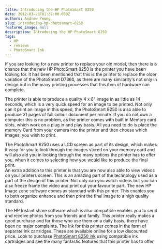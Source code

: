 ```yaml
---
title: Introducing the HP PhotoSmart 8250
date: 2012-03-23T01:37:00.000Z
authors: Andrew Yeung
slug: introducing-hp-photosmart-8250
featured_image: null
description: Introducing the HP PhotoSmart 8250
tags:
  - HP
  - reviews
  - PhotoSmart Ink
---
```

If you are looking for a new printer to replace your old model, then there is a chance that the new HP PhotoSmart 8250 is the printer you have been looking for. It has been mentioned that this is the printer to replace the older variation of the PhotoSmart D7360, as there are many similarity's not only in design but in the many printing processes that this item of hardware can complete.

The printer is able to produce a quality 4 x 6" image in as little as 14 seconds, which is a very quick speed for an image to be printed. Not only can it print an image in this speed, the PhotoSmart 8250 is also able to produce 31 pages of full colour document per minute. If you do not own a computer this is no problem, as the printer comes with built in Memory card slots, which work on a plug in and play basis. All you need to do is place the memory Card from your camera into the printer and then choose which images, you wish to print.

The PhotoSmart 8250 uses a LCD screen as part of its design, which makes it easy for you to look through the images stored on your memory card and will also aid you in looking through the many options the printer has to offer you, when it comes to selecting how you would like to produce the final print.\
An extra addition to this printer is that you are now also able to view videos on your printers screen. This is an amazing part of the technology used as a part of the design of this printer. Not only can you watch videos but you can also freeze frame the video and print out your favourite part. The new HP Image zone software comes as standard with this printer. This enables you to both organize enhance and then print the final image to a high quality standard.

The HP Instant share software which is also compatible enables you to send and receive photos from you friends and family. This printer really makes a good purchase and for those who use them on a daily basis, there have been no major complaints. The Ink for this printer comes in the form of separate ink cartridges. These are available online for a low discounted price. Look to purchase [PhotoSmart 8250 ink](<PhotoSmart 8250 ink>) using compatible ink cartridges and see the many fantastic features that this printer has to offer.